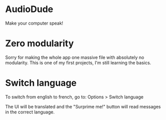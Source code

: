 # AudioDude
Make your computer speak!

# Zero modularity
Sorry for making the whole app one massive file with absolutely no modularity. This is one of my first projects, I'm still learning the basics. 

# Switch language
To switch from english to french, go to: 
Options > Switch language

The UI will be translated and the "Surprime me!" button will read messages in the correct language.  
